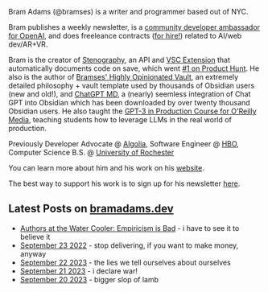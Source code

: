 Bram Adams (@bramses) is a writer and programmer based out of NYC. 

Bram publishes a weekly newsletter, is a [community developer ambassador for OpenAI](https://platform.openai.com/ambassadors), and does freeleance contracts ([for hire!](https://www.bramadams.dev/consulting/)) related to AI/web dev/AR+VR. 

Bram is the creator of [Stenography](https://stenography.dev), an API and [VSC Extension](https://marketplace.visualstudio.com/items?itemName=Stenography.stenography) that automatically documents code on save, which went [#1 on Product Hunt](https://www.producthunt.com/products/stenography#stenography). He also is the author of [Bramses' Highly Opinionated Vault](https://github.com/bramses/bramses-highly-opinionated-vault-2023), an extremely detailed philosophy + vault template used by thousands of Obsidian users (new and old!), and [ChatGPT MD](https://github.com/bramses/chatgpt-md), a (nearly) seemless integration of Chat GPT into Obsidian which has been downloaded by over twenty thousand Obsidian users. He also taught the [GPT-3 in Production Course for O'Reilly Media](https://www.oreilly.com/live-events/gpt-3-in-production/0636920065944/0636920071443/), teaching students how to leverage LLMs in the real world of production.

Previously Developer Advocate @ [Algolia](https://www.algolia.com/), Software Engineer @ [HBO](https://www.hbo.com/), Computer Science B.S. @ [University of Rochester](https://rochester.edu/)

You can learn more about him and his work on his [website](https://www.bramadams.dev/about/). 

The best way to support his work is to sign up for his newsletter [here](https://www.bramadams.dev/#/portal/).


## Latest Posts on [bramadams.dev](https://www.bramadams.dev/)

<!--START_SECTION:feed-->
* [Authors at the Water Cooler: Empiricism is Bad](https:&#x2F;&#x2F;www.bramadams.dev&#x2F;authors-table-empiricism-is-bad&#x2F;) - i have to see it to believe it
* [September 23 2022](https:&#x2F;&#x2F;www.bramadams.dev&#x2F;september-23-2022&#x2F;) - stop delivering, if you want to make money, anyway
* [September 22 2023](https:&#x2F;&#x2F;www.bramadams.dev&#x2F;september-22-2023&#x2F;) - the lies we tell ourselves about ourselves
* [September 21 2023](https:&#x2F;&#x2F;www.bramadams.dev&#x2F;september-21-2023&#x2F;) - i declare war!
* [September 20 2023](https:&#x2F;&#x2F;www.bramadams.dev&#x2F;september-20-2023&#x2F;) - bigger slop of lamb
<!--END_SECTION:feed-->
